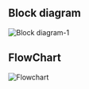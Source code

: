 ## Block diagram

![Block diagram-1](https://user-images.githubusercontent.com/98769359/157241196-65f9d911-410c-400e-a646-04ffd13ed9d9.png)

## FlowChart
![Flowchart](https://user-images.githubusercontent.com/98769359/157241250-22a76733-572f-4195-93f7-1d6413ff85bd.png)
